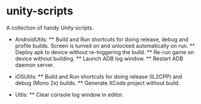 # unity-scripts
A collection of handy Unity scripts.

* AndroidUtils: 
** Build and Run shortcuts for doing release, debug and profile builds. Screen is turned on and unlocked automatically on run.
** Deploy apk to device without re-triggering the build.
** Re-run game on device without building.
** Launch ADB log window.
** Restart ADB daemon server.

* iOSUtils:
** Build and Run shortcuts for doing release (IL2CPP) and debug (Mono 2x) builds.
** Generate XCode project without build.

* Utils:
** Clear console log window in editor.
